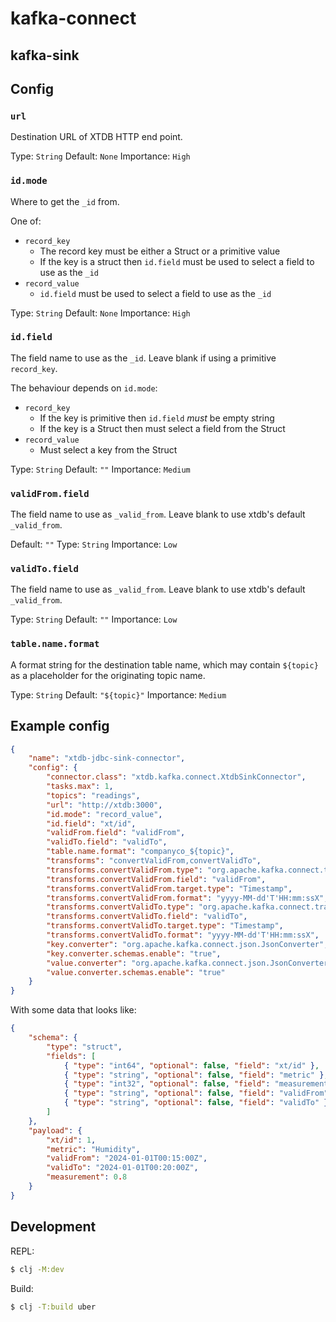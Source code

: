 # kafka-connect

## kafka-sink

## Config

### `url`

Destination URL of XTDB HTTP end point.

Type: `String`
Default: `None`
Importance: `High`

### `id.mode`

Where to get the `_id` from.

One of:
- `record_key`
  - The record key must be either a Struct or a primitive value
  - If the key is a struct then `id.field` must be used to select a field to use as the `_id`
- `record_value`
  - `id.field` must be used to select a field to use as the `_id`

Type: `String`
Default: `None`
Importance: `High`

### `id.field`

The field name to use as the `_id`.
Leave blank if using a primitive `record_key`.

The behaviour depends on `id.mode`:
- `record_key`
  - If the key is primitive then `id.field` *must* be empty string
  - If the key is a Struct then must select a field from the Struct
- `record_value`
  - Must select a key from the Struct

Type: `String`
Default: `""`
Importance: `Medium`

### `validFrom.field`

The field name to use as `_valid_from`.
Leave blank to use xtdb's default `_valid_from`.

Default: `""`
Type: `String`
Importance: `Low`

### `validTo.field`

The field name to use as `_valid_from`.
Leave blank to use xtdb's default `_valid_from`.

Type: `String`
Default: `""`
Importance: `Low`

### `table.name.format`

A format string for the destination table name, which may contain `${topic}` as a placeholder for the originating topic name.

Type: `String`
Default: `"${topic}"`
Importance: `Medium`

## Example config

```json
{
    "name": "xtdb-jdbc-sink-connector",
    "config": {
        "connector.class": "xtdb.kafka.connect.XtdbSinkConnector",
        "tasks.max": 1,
        "topics": "readings",
        "url": "http://xtdb:3000",
        "id.mode": "record_value",
        "id.field": "xt/id",
        "validFrom.field": "validFrom",
        "validTo.field": "validTo",
        "table.name.format": "companyco_${topic}",
        "transforms": "convertValidFrom,convertValidTo",
        "transforms.convertValidFrom.type": "org.apache.kafka.connect.transforms.TimestampConverter$Value",
        "transforms.convertValidFrom.field": "validFrom",
        "transforms.convertValidFrom.target.type": "Timestamp",
        "transforms.convertValidFrom.format": "yyyy-MM-dd'T'HH:mm:ssX",
        "transforms.convertValidTo.type": "org.apache.kafka.connect.transforms.TimestampConverter$Value",
        "transforms.convertValidTo.field": "validTo",
        "transforms.convertValidTo.target.type": "Timestamp",
        "transforms.convertValidTo.format": "yyyy-MM-dd'T'HH:mm:ssX",
        "key.converter": "org.apache.kafka.connect.json.JsonConverter",
        "key.converter.schemas.enable": "true",
        "value.converter": "org.apache.kafka.connect.json.JsonConverter",
        "value.converter.schemas.enable": "true"
    }
}
```

With some data that looks like:
```json
{
    "schema": {
        "type": "struct",
        "fields": [
            { "type": "int64", "optional": false, "field": "xt/id" },
            { "type": "string", "optional": false, "field": "metric" },
            { "type": "int32", "optional": false, "field": "measurement" },
            { "type": "string", "optional": false, "field": "validFrom" },
            { "type": "string", "optional": false, "field": "validTo" }
        ]
    },
    "payload": {
        "xt/id": 1,
        "metric": "Humidity",
        "validFrom": "2024-01-01T00:15:00Z",
        "validTo": "2024-01-01T00:20:00Z",
        "measurement": 0.8
    }
}
```

## Development

REPL:

```bash
$ clj -M:dev
```

Build:

```bash
$ clj -T:build uber
```
